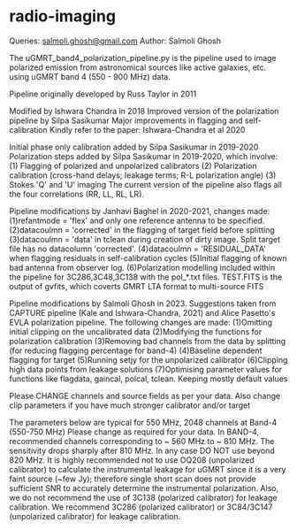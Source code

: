 # radio-imaging
Queries: salmoli.ghosh@gmail.com
Author: Salmoli Ghosh

The uGMRT_band4_polarization_pipeline.py is the pipeline used to image polarized emission from astronomical sources like active galaxies, etc. using uGMRT band 4 (550 - 900 MHz) data.


Pipeline originally developed by Russ Taylor in 2011

Modified by Ishwara Chandra in 2018 
Improved version of the polarization pipeline by Silpa Sasikumar
Major improvements in flagging and self-calibration 
Kindly refer to the paper: Ishwara-Chandra et al 2020  

Initial phase only calibration added by Silpa Sasikumar in 2019-2020
Polarization steps added by Silpa Sasikumar in 2019-2020, which involve:
(1) Flagging of polarized and unpolarized calibrators
(2) Polarization calibration (cross-hand delays; leakage terms; R-L polarization angle)
(3) Stokes 'Q' and 'U' imaging
The current version of the pipeline also flags all the four correlations (RR, LL, RL, LR). 
 
Pipeline modifications by Janhavi Baghel in 2020-2021, changes made:
(1)refantmode = 'flex' and only one reference antenna to be specified.
(2)datacoulmn = 'corrected' in the flagging of target field before splitting
(3)datacoulmn = 'data' in tclean during creation of dirty image. Split target file has no datacolumn 'corrected'.
(4)datacoulmn = 'RESIDUAL_DATA' when flagging residuals in self-calibration cycles
(5)Initial flagging of known bad antenna from observer log.
(6)Polarization modelling included within the pipeline for 3C286,3C48,3C138 with the pol_*.txt files.
TEST.FITS is the output of gvfits, which coverts GMRT LTA format to multi-source FITS
 
Pipeline modifications by Salmoli Ghosh in 2023. Suggestions taken from CAPTURE pipeline (Kale and Ishwara-Chandra, 2021) and Alice Pasetto's EVLA polarization pipeline. The following changes are made:
(1)Omitting initial clipping on the uncalibrated data
(2)Modifying the functions for polarization calibration
(3)Removing bad channels from the data by splitting (for reducing flagging percentage for band-4)
(4)Baseline dependent flagging for target
(5)Running setjy for the unpolarized calibrator
(6)Clipping high data points from leakage solutions
(7)Optimising parameter values for functions like flagdata, gaincal, polcal, tclean. Keeping mostly default values

Please CHANGE channels and source fields as per your data.
Also change clip parameters if you have much stronger calibrator and/or target

The parameters below are typical for 550 MHz, 2048 channels at Band-4 (550-750 MHz)
Please change as required for your data.
In BAND-4, recommended channels corresponding to ~ 560 MHz to ~ 810 MHz. The sensitivity drops sharply after 810 MHz.
In any case DO NOT use beyond 820 MHz.
It is highly recommended not to use OQ208 (unpolarized calibrator) to calculate the instrumental leakage for uGMRT since it is a very faint source (~few Jy); therefore  single short scan does not provide sufficient SNR to accurately determine the instrumental polarization.
Also, we do not recommend the use of 3C138 (polarized calibrator) for leakage calibration.
We recommend 3C286 (polarized calibrator) or 3C84/3C147 (unpolarized calibrator) for leakage calibration.


